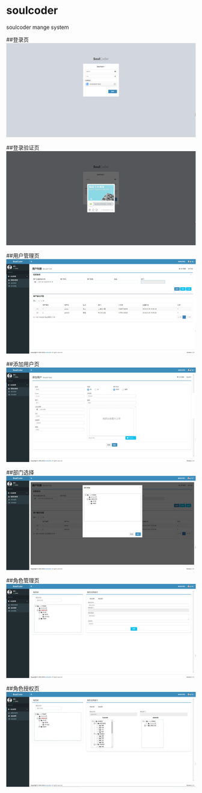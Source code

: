 # soulcoder
soulcoder mange system

##登录页
![登录页](https://github.com/taomylife521/soulcoder/blob/master/images/login.png)

##登录验证页
![登录验证页](https://github.com/taomylife521/soulcoder/blob/master/images/loginvaidate.png)

##用户管理页
![用户管理页](https://github.com/taomylife521/soulcoder/blob/master/images/user.png)

##添加用户页
![添加用户页](https://github.com/taomylife521/soulcoder/blob/master/images/adduser.png)

##部门选择
![部门选择页](https://github.com/taomylife521/soulcoder/blob/master/images/deptselect.png)

##角色管理页
![角色管理页](https://github.com/taomylife521/soulcoder/blob/master/images/roleinfo.png)

##角色授权页
![角色授权页](https://github.com/taomylife521/soulcoder/blob/master/images/rolepermission.png)
